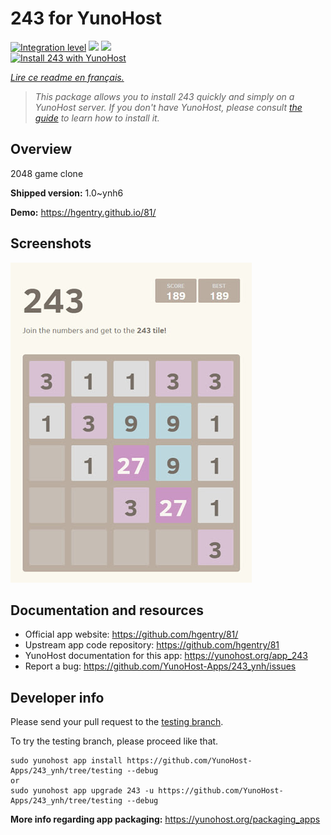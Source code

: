 <!--
N.B.: This README was automatically generated by https://github.com/YunoHost/apps/tree/master/tools/README-generator
It shall NOT be edited by hand.
-->

# 243 for YunoHost

[![Integration level](https://dash.yunohost.org/integration/243.svg)](https://dash.yunohost.org/appci/app/243) ![](https://ci-apps.yunohost.org/ci/badges/243.status.svg) ![](https://ci-apps.yunohost.org/ci/badges/243.maintain.svg)  
[![Install 243 with YunoHost](https://install-app.yunohost.org/install-with-yunohost.svg)](https://install-app.yunohost.org/?app=243)

*[Lire ce readme en français.](./README_fr.md)*

> *This package allows you to install 243 quickly and simply on a YunoHost server.
If you don't have YunoHost, please consult [the guide](https://yunohost.org/#/install) to learn how to install it.*

## Overview

2048 game clone

**Shipped version:** 1.0~ynh6

**Demo:** https://hgentry.github.io/81/

## Screenshots

![](./doc/screenshots/Screenshot-243.jpg)

## Documentation and resources

* Official app website: https://github.com/hgentry/81/
* Upstream app code repository: https://github.com/hgentry/81
* YunoHost documentation for this app: https://yunohost.org/app_243
* Report a bug: https://github.com/YunoHost-Apps/243_ynh/issues

## Developer info

Please send your pull request to the [testing branch](https://github.com/YunoHost-Apps/243_ynh/tree/testing).

To try the testing branch, please proceed like that.
```
sudo yunohost app install https://github.com/YunoHost-Apps/243_ynh/tree/testing --debug
or
sudo yunohost app upgrade 243 -u https://github.com/YunoHost-Apps/243_ynh/tree/testing --debug
```

**More info regarding app packaging:** https://yunohost.org/packaging_apps